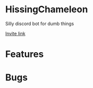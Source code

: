 # HissingChameleon
Silly discord bot for dumb things

[Invite link](https://discord.com/api/oauth2/authorize?client_id=990806328295440424&permissions=1610662976&scope=bot)

# Features

# Bugs